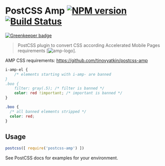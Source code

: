 # PostCSS Amp [![NPM version](http://img.shields.io/npm/v/postcss-amp.svg)](https://www.npmjs.org/package/postcss-amp) [![Build Status](https://travis-ci.org/tinovyatkin/postcss-amp.svg?branch=master)](https://travis-ci.org/tinovyatkin/postcss-amp)

[![Greenkeeper badge](https://badges.greenkeeper.io/tinovyatkin/postcss-amp.svg)](https://greenkeeper.io/)

> PostCSS plugin to convert CSS according Accelerated Mobile Pages requirements [![amp-logo](https://www.ampproject.org/static/img/logo-blue.svg)].


AMP CSS requirements: <https://github.com/tinovyatkin/postcss-amp>

```css
i-amp-el {
    /* elements starting with i-amp- are banned
}
.boo {
    filter: gray(.5); /* filter is banned */
    color: red !important; /* important is banned */
}
```

```css
.boo {
  /* all banned elements stripped */
  color: red;
}
```

## Usage

```js
postcss([ require('postcss-amp') ])
```

See PostCSS docs for examples for your environment.
